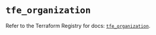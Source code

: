 # `tfe_organization`

Refer to the Terraform Registry for docs: [`tfe_organization`](https://registry.terraform.io/providers/hashicorp/tfe/0.57.1/docs/resources/organization).
